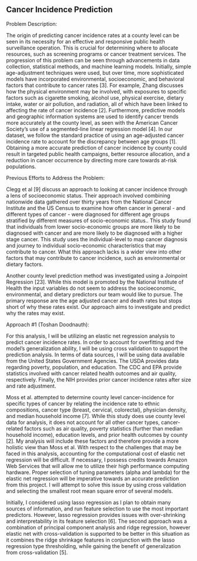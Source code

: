 ## Cancer Incidence Prediction
Problem Description:

The origin of predicting cancer incidence rates at a county level can be seen in its necessity for an effective and responsive public health surveillance operation. This is crucial for determining where to allocate resources, such as screening programs or cancer treatment services. The progression of this problem can be seen through advancements in data collection, statistical methods, and machine learning models. Initially, simple age-adjustment techniques were used, but over time, more sophisticated models have incorporated environmental, socioeconomic, and behavioral factors that contribute to cancer rates [3]. For example, Zhang discusses how the physical environment may be involved, with exposures to specific factors such as cigarette smoking, alcohol use, physical exercise, dietary intake, water or air pollution, and radiation, all of which have been linked to affecting the rate of cancer incidence [2]. Furthermore, predictive models and geographic information systems are used to identify cancer trends more accurately at the county level, as seen with the American Cancer Society’s use of a segmented-line linear regression model [4]. In our dataset, we follow the standard practice of using an age-adjusted cancer incidence rate to account for the discrepancy between age groups [1]. Obtaining a more accurate prediction of cancer incidence by county could result in targeted public health campaigns, better resource allocation, and a reduction in cancer occurrence by directing more care towards at-risk populations. 

Previous Efforts to Address the Problem:

Clegg et al [9] discuss an approach to looking at cancer incidence through a lens of socioeconomic status. Their approach involved combining nationwide data gathered over thirty years from the National Cancer Institute and the US Census to examine how often cancer in general - and different types of cancer - were diagnosed for different age groups stratified by different measures of socio-economic status.. This study found that individuals from lower socio-economic groups are more likely to be diagnosed with cancer and are more likely to be diagnosed with a higher stage cancer. This study uses the individual-level to map cancer diagnosis and journey to individual socio-economic characteristics that may contribute to cancer. What this approach lacks is a wider view into other factors that may contribute to cancer incidence, such as environmental or dietary factors.

Another county level prediction method was investigated using a Joinpoint Regression [23]. While this model is promoted by the National Institute of Health the input variables do not seem to address the socioeconomic, environmental, and dietary predictors our team would like to pursue. The primary response are the age adjusted cancer and death rates but stops short of why these rates exist. Our approach aims to investigate and predict why the rates may exist.

Approach #1 (Toshan Doodnauth):

For this analysis, I will be utilizing an elastic net regression analysis to predict cancer incidence rates. In order to account for overfitting and the model’s generalization ability, I will be using cross validation to support the prediction analysis. In terms of data sources, I will be using data available from the United States Government Agencies. The USDA provides data regarding poverty, population, and education. The CDC and EPA provide statistics involved with cancer related health outcomes and air quality, respectively. Finally, the NIH provides prior cancer incidence rates after size and rate adjustment.

Moss et al. attempted to determine county level cancer-incidence for specific types of cancer by relating the incidence rate to ethnic compositions, cancer type (breast, cervical, colorectal), physician density, and median household income [7]. While this study does use county level data for analysis, it does not account for all other cancer types, cancer-related factors such as air quality, poverty statistics (further than median household income), education levels, and prior health outcomes by county [2]. My analysis will include these factors and therefore provide a more holistic view than Moss et al.
With respect to the challenges that may be faced in this analysis, accounting for the computational cost of elastic net regression will be difficult. If necessary, I possess credits towards Amazon Web Services that will allow me to utilize their high performance computing hardware. Proper selection of tuning parameters (alpha and lambda) for the elastic net regression will be imperative towards an accurate prediction from this project. I will attempt to solve this issue by using cross validation and selecting the smallest root mean square error of several models.

Initially, I considered using lasso regression as I plan to obtain many sources of information, and run feature selection to use the most important predictors. However, lasso regression provides issues with over-shrinking and interpretability in its feature selection [6]. The second approach was a combination of principal component analysis and ridge regression, however elastic net with cross-validation is supported to be better in this situation as it combines the ridge shrinkage features in conjunction with the lasso regression type thresholding, while gaining the benefit of generalization from cross-validation [5]. 

